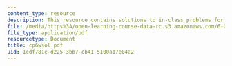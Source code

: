 ```yaml
---
content_type: resource
description: This resource contains solutions to in-class problems for week 6, wednesday.
file: /media/https%3A/open-learning-course-data-rc.s3.amazonaws.com/6-042j-mathematics-for-computer-science-fall-2005/1cdf781ed2253bb7cb415100a17e04a2_cp6wsol.pdf
file_type: application/pdf
resourcetype: Document
title: cp6wsol.pdf
uid: 1cdf781e-d225-3bb7-cb41-5100a17e04a2
---
```

